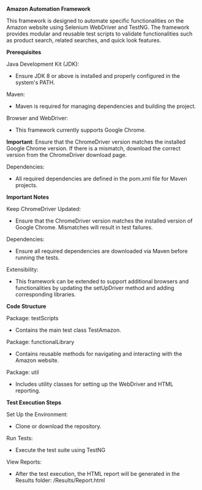 **Amazon Automation Framework**

This framework is designed to automate specific functionalities on the Amazon website using Selenium WebDriver and TestNG. 
The framework provides modular and reusable test scripts to validate functionalities such as product search, related searches, and quick look features.

**Prerequisites**
  
Java Development Kit (JDK):
- Ensure JDK 8 or above is installed and properly configured in the system's PATH.

Maven:
- Maven is required for managing dependencies and building the project.

Browser and WebDriver:
- This framework currently supports Google Chrome.

**Important**: Ensure that the ChromeDriver version matches the installed Google Chrome version. If there is a mismatch, download the correct version from the ChromeDriver download page.

Dependencies:
- All required dependencies are defined in the pom.xml file for Maven projects.

**Important Notes**

Keep ChromeDriver Updated:
- Ensure that the ChromeDriver version matches the installed version of Google Chrome. Mismatches will result in test failures.

Dependencies:
- Ensure all required dependencies are downloaded via Maven before running the tests.

Extensibility:
- This framework can be extended to support additional browsers and functionalities by updating the setUpDriver method and adding corresponding libraries.

**Code Structure**

Package: testScripts
- Contains the main test class TestAmazon.

Package: functionalLibrary
- Contains reusable methods for navigating and interacting with the Amazon website.

Package: util
- Includes utility classes for setting up the WebDriver and HTML reporting.

**Test Execution Steps**

Set Up the Environment:
- Clone or download the repository.

Run Tests:
- Execute the test suite using TestNG

View Reports:
- After the test execution, the HTML report will be generated in the Results folder:
/Results/Report.html
